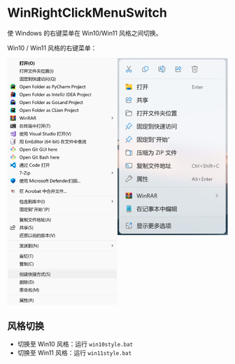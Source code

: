 # WinRightClickMenuSwitch

使 Windows 的右键菜单在 Win10/Win11 风格之间切换。

Win10 / Win11 风格的右键菜单：

<div style="display: flex;">
    <div style="flex-basis: 50%;">
        <img src="img/win10.png" alt="win10" style="max-width: 100%; height: auto;">
    </div>
    <div style="flex-basis: 50%;">
        <img src="img/win11.png" alt="win11" style="max-width: 100%; height: auto;">
    </div>
</div>

## 风格切换
- 切换至 Win10 风格：运行 `win10style.bat`
- 切换至 Win11 风格：运行 `win11style.bat`